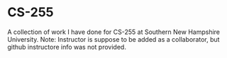 # CS-255
A collection of work I have done for CS-255 at Southern New Hampshire University.
Note: Instructor is suppose to be added as a collaborator, but github instructore info was not provided.
